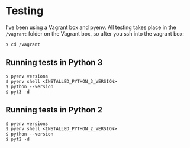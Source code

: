 # Testing

I've been using a Vagrant box and pyenv. All testing takes place in the `/vagrant` folder on the Vagrant box, so after you ssh into the vagrant box:

```
$ cd /vagrant
```


## Running tests in Python 3

```
$ pyenv versions
$ pyenv shell <INSTALLED_PYTHON_3_VERSION>
$ python --version
$ pyt3 -d
```


## Running tests in Python 2

```
$ pyenv versions
$ pyenv shell <INSTALLED_PYTHON_2_VERSION>
$ python --version
$ pyt2 -d
```
